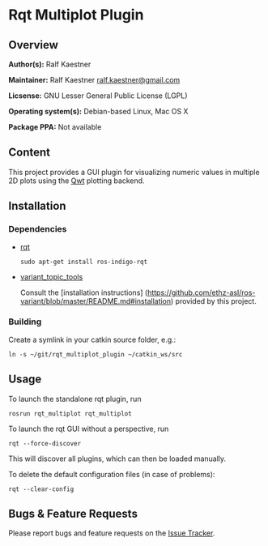 # Rqt Multiplot Plugin

## Overview

**Author(s):** Ralf Kaestner

**Maintainer:** Ralf Kaestner <ralf.kaestner@gmail.com>

**Licsense:** GNU Lesser General Public License (LGPL)

**Operating system(s):** Debian-based Linux, Mac OS X

**Package PPA:** Not available

## Content

This project provides a GUI plugin for visualizing numeric values in multiple
2D plots using the [Qwt](http://qwt.sourceforge.net) plotting backend.

## Installation

### Dependencies

- [rqt](http://wiki.ros.org/rqt)

  ```shell
  sudo apt-get install ros-indigo-rqt
  ```

- [variant_topic_tools](https://github.com/ethz-asl/ros-variant)

  Consult the [installation instructions]
  (https://github.com/ethz-asl/ros-variant/blob/master/README.md#installation)
  provided by this project.

### Building

Create a symlink in your catkin source folder, e.g.:

  ```shell
  ln -s ~/git/rqt_multiplot_plugin ~/catkin_ws/src
  ```

## Usage

To launch the standalone rqt plugin, run

  ```shell
  rosrun rqt_multiplot rqt_multiplot
  ```

To launch the rqt GUI without a perspective, run

  ```shell
  rqt --force-discover
  ```

This will discover all plugins, which can then be loaded manually.

To delete the default configuration files (in case of problems):

  ```shell
  rqt --clear-config
  ```

## Bugs & Feature Requests

Please report bugs and feature requests on the
[Issue Tracker](https://github.com/ethz-asl/rqt_multiplot_plugin).
